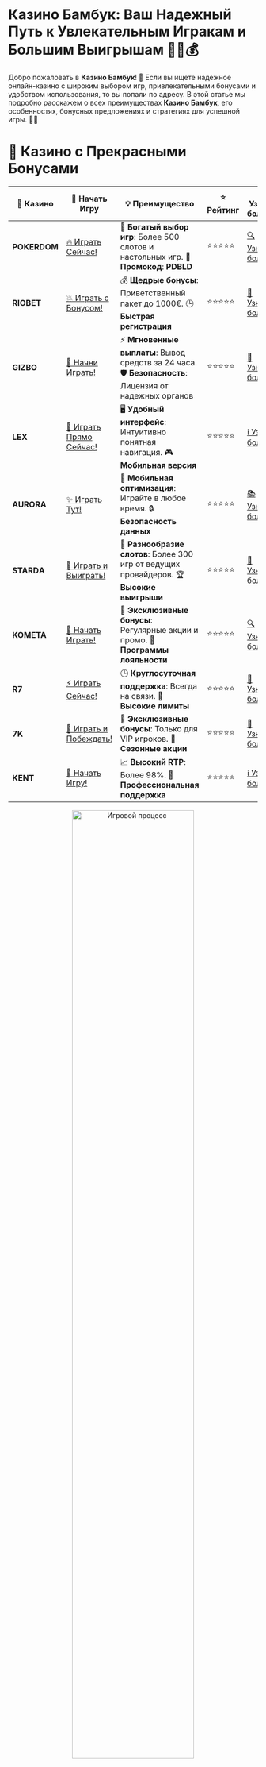 # **Казино Бамбук: Ваш Надежный Путь к Увлекательным Игракам и Большим Выигрышам 🎋🐼💰**

Добро пожаловать в **Казино Бамбук**! 🌿 Если вы ищете надежное онлайн-казино с широким выбором игр, привлекательными бонусами и удобством использования, то вы попали по адресу. В этой статье мы подробно расскажем о всех преимуществах **Казино Бамбук**, его особенностях, бонусных предложениях и стратегиях для успешной игры. 🎰✨

# 🌟 Казино с Прекрасными Бонусами

| 🎲 **Казино** | 🔗 **Начать Игру** | 💡 **Преимущество** | ⭐ **Рейтинг** | 🔗 **Узнать больше** | 🆕 **Новая информация** |
|--------------|---------------------|---------------------|----------------|----------------------|-------------------------|
| **POKERDOM**  | [🔥 Играть Сейчас!](https://brandplay.link/4k77v2yx) | 🎉 **Богатый выбор игр**: Более 500 слотов и настольных игр. 🎁 **Промокод**: **PDBLD** | ⭐⭐⭐⭐⭐ | [🔍 Узнать больше](https://brandplay.link/4k77v2yx) | 🏆 **Победители турниров** получают эксклюзивные подарки! |
| **RIOBET**    | [💥 Играть с Бонусом!](https://brandplay.link/7xBLTPyj) | 💰 **Щедрые бонусы**: Приветственный пакет до 1000€. 🕒 **Быстрая регистрация** | ⭐⭐⭐⭐⭐ | [📖 Узнать больше](https://brandplay.link/7xBLTPyj) | 💬 **Поддержка 24/7** для комфортной игры в любое время! |
| **GIZBO**     | [🚀 Начни Играть!](https://brandplay.link/bprXw4YV) | ⚡ **Мгновенные выплаты**: Вывод средств за 24 часа. 🛡️ **Безопасность**: Лицензия от надежных органов | ⭐⭐⭐⭐⭐ | [📝 Узнать больше](https://brandplay.link/bprXw4YV) | 🔒 **SSL-шифрование** для максимальной безопасности данных игроков. |
| **LEX**       | [💎 Играть Прямо Сейчас!](https://brandplay.link/zW4hdDFV) | 🖥️ **Удобный интерфейс**: Интуитивно понятная навигация. 🎮 **Мобильная версия** | ⭐⭐⭐⭐⭐ | [ℹ️ Узнать больше](https://brandplay.link/zW4hdDFV) | 📱 **Поддержка всех мобильных устройств** для удобства игры в любом месте. |
| **AURORA**    | [✨ Играть Тут!](https://10trafic-stat2.com/click/668546556bcc6313411604bd/6766/13032/subaccount) | 📱 **Мобильная оптимизация**: Играйте в любое время. 🔒 **Безопасность данных** | ⭐⭐⭐⭐⭐ | [📚 Узнать больше](https://10trafic-stat2.com/click/668546556bcc6313411604bd/6766/13032/subaccount) | 🌍 **Международная лицензия** на деятельность в разных странах. |
| **STARDА**    | [🎉 Играть и Выиграть!](https://brandplay.link/fB7xwRFL) | 🎰 **Разнообразие слотов**: Более 300 игр от ведущих провайдеров. 🏆 **Высокие выигрыши** | ⭐⭐⭐⭐⭐ | [🔎 Узнать больше](https://brandplay.link/fB7xwRFL) | 🎉 **Ежемесячные турниры** с крупными призами! |
| **KOMETA**    | [🎁 Начать Играть!](https://brandplay.link/8ZymQJV8) | 🎁 **Эксклюзивные бонусы**: Регулярные акции и промо. 🔄 **Программы лояльности** | ⭐⭐⭐⭐⭐ | [🔍 Узнать больше](https://brandplay.link/8ZymQJV8) | 🌟 **Персонализированные предложения** для долгосрочных игроков. |
| **R7**        | [⚡ Играть Сейчас!](https://brandplay.link/bMd3Yjsw) | 🕒 **Круглосуточная поддержка**: Всегда на связи. 💸 **Высокие лимиты** | ⭐⭐⭐⭐⭐ | [📖 Узнать больше](https://brandplay.link/bMd3Yjsw) | 🎯 **Рейтинг игроков** для лучших участников. |
| **7K**        | [🎯 Играть и Побеждать!](https://brandplay.link/BvQyFShp) | 🌟 **Эксклюзивные бонусы**: Только для VIP игроков. 🎉 **Сезонные акции** | ⭐⭐⭐⭐⭐ | [📝 Узнать больше](https://brandplay.link/BvQyFShp) | 🥇 **Особые привилегии** для постоянных игроков. |
| **KENT**      | [🔑 Начать Игру!](https://brandplay.link/Fv2WP3js) | 📈 **Высокий RTP**: Более 98%. 💼 **Профессиональная поддержка** | ⭐⭐⭐⭐⭐ | [ℹ️ Узнать больше](https://brandplay.link/Fv2WP3js) | 💬 **Поддержка на нескольких языках** для удобства игроков. |

<div align="center"> <img src="https://i.pinimg.com/originals/1d/b3/25/1db325483acbe642c6d4e6fdd73a4988.gif" alt="Игровой процесс" width="70%"> </div>
---

# 🚀 Быстрые Выигрыши и Поддержка

| 🎲 **Казино** | 🔗 **Начать Игру** | 💡 **Преимущество** | ⭐ **Рейтинг** | 🔗 **Узнать больше** | 🆕 **Новая информация** |
|--------------|---------------------|---------------------|----------------|----------------------|-------------------------|
| **GAMA**      | [🎯 Играть Прямо Сейчас!](https://brandplay.link/j6NMKsDz) | 🔍 **Интуитивный интерфейс**: Легкость использования. 🏅 **Престижные турниры** | ⭐⭐⭐⭐☆ | [🔎 Узнать больше](https://brandplay.link/j6NMKsDz) | 🏆 **Турниры с большими призами** каждый месяц. |
| **ONION**     | [💥 Играть и Выигрывать!](https://brandplay.link/zBGRVpQ9) | 🤑 **Низкие ставки**: Идеально для начинающих. 🔄 **Быстрые выводы** | ⭐⭐⭐⭐☆ | [🔍 Узнать больше](https://brandplay.link/zBGRVpQ9) | 🎮 **Казино для новичков** с простыми правилами. |
| **ЧЕМПИОН**   | [🏅 Играть в Турнире!](https://temon-gter.cfd/go/lRq?p80412p304504pcc44t17455) | 🏅 **Лояльная программа**: Награды за активность. 🎁 **Ежемесячные бонусы** | ⭐⭐⭐⭐☆ | [📖 Узнать больше](https://temon-gter.cfd/go/lRq?p80412p304504pcc44t17455) | 🥇 **Турниры и лояльность** — каждый шаг вознаграждается. |
| **VAVADA**    | [🚀 Играть Без Ожидания!](https://vavadapartner.pro/?promo=ea5c9275-6854-4505-94fc-95ab18221945-linkb2) | 🚀 **Быстрая регистрация**: Начните играть мгновенно. 🔐 **Безопасные транзакции** | ⭐⭐⭐⭐☆ | [📝 Узнать больше](https://vavadapartner.pro/?promo=ea5c9275-6854-4505-94fc-95ab18221945-linkb2) | 🏆 **Программа для новых игроков** с бонусами за регистрацию. |
| **FRIENDS**   | [🎉 Играть и Развлекаться!](https://gofriends.mba/linkb2) | 🤝 **Социальные игры**: Играйте с друзьями. 🌐 **Мультиплатформенность** | ⭐⭐⭐⭐☆ | [ℹ️ Узнать больше](https://gofriends.mba/linkb2) | 🎮 **Играйте с друзьями** и зарабатывайте бонусы за совместные действия. |
| **1WIN**      | [⚡ Играть и Выигрывать!](https://brandplay.link/smXVpBbG) | 🏆 **Спортивные ставки**: Широкий выбор видов спорта. 💵 **Высокие коэффициенты** | ⭐⭐⭐⭐☆ | [📚 Узнать больше](https://brandplay.link/smXVpBbG) | ⚽ **Бонусы на спортивные ставки** для активных игроков. |
| **DRIP**      | [💥 Играть Сразу!](https://drp-ircp01.com/c07e6a3db) | 🌐 **Инновационные игры**: Новейшие игровые технологии. 🛡️ **Высокая безопасность** | ⭐⭐⭐⭐☆ | [🔎 Узнать больше](https://drp-ircp01.com/c07e6a3db) | 🔧 **Инновационные функции** для удобства игры. |
| **JOYCASINO** | [🎰 Играть И Побеждать!](https://rpc30.call2me.pro/?/ru/registration?apkpop=0&partner=p24970p3291217pc98f) | 🎁 **Приятные бонусы**: Ежедневные акции и подарки. 🕹️ **Разнообразие игр** | ⭐⭐⭐⭐☆ | [🔍 Узнать больше](https://rpc30.call2me.pro/?/ru/registration?apkpop=0&partner=p24970p3291217pc98f) | 🎉 **Щедрые фриспины** для новых игроков. |
| **PLAYFORTUNA** | [🔥 Играть С Бонусом!](https://fortunapromo.net/alt/playfortuna/registration?0dc4a9362a71feb7e3f165fb8e766f70) | 🎉 **Регулярные акции**: Бонусы, фриспины и многое другое. 🏅 **Турниры** | ⭐⭐⭐⭐☆ | [📚 Узнать больше](https://fortunapromo.net/alt/playfortuna/registration?0dc4a9362a71feb7e3f165fb8e766f70) | 🎯 **Выгодные предложения** на популярные игры. |
| **SYKAA**     | [💸 Играть Сейчас!](https://s-two-way.com/?source=linkb2&pid=30697) | 💸 **Доступные ставки**: Идеально для новичков. 🎁 **Щедрые бонусы** | ⭐⭐⭐⭐☆ | [🔍 Узнать больше](https://s-two-way.com/?source=linkb2&pid=30697) | 💥 **Акции с большими бонусами** для новичков и опытных игроков. |

<div align="center"> <img src="https://schaeffers-cdn.s3.amazonaws.com/images/default-source/schaeffers-cdn-images/default-images/sectors/bigstock-casino-gambling-concept-with-f-369012793.jpg?sfvrsn=493ad806_4" alt="Игровой процесс" width="70%"> </div>
---

# 💸 Казино с Привлекательными Программами Лояльности

| 🎲 **Казино** | 🔗 **Начать Игру** | 💡 **Преимущество** | ⭐ **Рейтинг** | 🔗 **Узнать больше** | 🆕 **Новая информация** |
|--------------|---------------------|---------------------|----------------|----------------------|-------------------------|
| **KOMETA**    | [🎯 Начни Играть!](https://brandplay.link/8ZymQJV8) | 🎁 **Эксклюзивные бонусы**: Регулярные акции и промо. 🔄 **Программы лояльности** | ⭐⭐⭐⭐⭐ | [🔍 Узнать больше](https://brandplay.link/8ZymQJV8) | 🌟 **Персонализированные предложения** для долгосрочных игроков. |
| **1Xslots**   | [🏅 Играть Прямо Сейчас!](https://brandplay.link/hSB1khtr) | 🎉 **Множество акций**: Еженедельные бонусы и турниры. 🛡️ **Безопасность** | ⭐⭐⭐⭐⭐ | [📚 Узнать больше](https://brandplay.link/hSB1khtr) | 🏅 **Награды за активность**: участники программы лояльности получают специальные привилегии. |
| **R7**        | [🚀 Играть Сейчас!](https://brandplay.link/bMd3Yjsw) | 🕒 **Круглосуточная поддержка**: Всегда на связи. 💸 **Высокие лимиты** | ⭐⭐⭐⭐⭐ | [📖 Узнать больше](https://brandplay.link/bMd3Yjsw) | 💬 **VIP-поддержка** для постоянных игроков с приоритетом. |

<div align="center"> <img src="https://i.pinimg.com/originals/1d/b3/25/1db325483acbe642c6d4e6fdd73a4988.gif" alt="Игровой процесс" width="70%"> </div>
---

## Что Такое Казино Бамбук? 🏮✨

**Казино Бамбук** – это современная онлайн-платформа для азартных игр, предлагающая широкий ассортимент слотов, настольных игр, живых казино и других развлечений. Благодаря высокому уровню безопасности, удобству использования и разнообразию игр, **Казино Бамбук** завоевало доверие тысяч игроков по всему миру, включая российскую аудиторию. 🐼🎲

### Основные Особенности Казино Бамбук

- **Широкий Выбор Игр**: Более 1000 игр от ведущих разработчиков, включая слоты, рулетку, покер и многое другое.
- **Привлекательные Бонусы**: Щедрые приветственные бонусы, регулярные акции и программа лояльности для постоянных игроков.
- **Удобные Способы Оплаты**: Поддержка различных методов оплаты, включая рубли, банковские карты, электронные кошельки и криптовалюты.
- **Высокий Уровень Безопасности**: Лицензированное казино с использованием современных технологий шифрования для защиты данных игроков.
- **Круглосуточная Поддержка**: Профессиональная служба поддержки, готовая помочь вам в любое время суток.
- **Мобильная Совместимость**: Играйте в **Казино Бамбук** на любом устройстве – смартфоне, планшете или компьютере.

## Как Начать Играть в Казино Бамбук? 🕹️💸

Начать играть в **Казино Бамбук** очень просто. Следуйте этим шагам, чтобы зарегистрироваться и начать выигрывать:

1. **Перейдите на Официальный Сайт**: Откройте браузер и перейдите на официальный сайт **Казино Бамбук**.
2. **Зарегистрируйтесь**: Нажмите кнопку «Регистрация» и заполните форму с необходимой информацией.
3. **Подтвердите Аккаунт**: Пройдите процедуру верификации, подтвердив свою электронную почту или телефон.
4. **Пополните Счет**: Внесите депозит с помощью удобного для вас метода оплаты.
5. **Выберите Игру**: Найдите любимую игру в каталоге и начните играть.
6. **Получите Бонусы**: Активируйте приветственные бонусы и начните увеличивать свои шансы на выигрыш! 🎉

## Бонусные Возможности в Казино Бамбук 🎁🔥

**Казино Бамбук** предлагает множество бонусных функций, которые делают игру еще более увлекательной и прибыльной:

- **Приветственный Бонус**: Получите щедрый бонус при первом депозите, увеличивающий ваш стартовый капитал.
- **Бесплатные Спины**: Регулярные акции с бесплатными вращениями на популярных слотах.
- **Кэшбэк**: Возврат части проигранных средств для минимизации рисков.
- **Программа Лояльности**: Накопление баллов за игру, которые можно обменять на реальные деньги или подарки.
- **Эксклюзивные Акции**: Участие в специальных мероприятиях и турнирах с дополнительными призами.

## Стратегии для Максимизации Выигрышей в Казино Бамбук 🎯💵

Чтобы повысить свои шансы на успех в **Казино Бамбук**, воспользуйтесь следующими стратегиями:

- **Управление Банком**: Определите бюджет для игры и строго придерживайтесь его, чтобы избежать ненужных потерь.
- **Используйте Бонусы**: Активируйте все доступные бонусные функции и акции, чтобы увеличить свои возможности для выигрыша.
- **Выбирайте Игры с Высоким RTP**: Отдавайте предпочтение играм с высоким коэффициентом возврата игроку (RTP), чтобы повысить шансы на долгосрочные выигрыши.
- **Практикуйтесь в Демо-Режиме**: Освойтесь с механикой игры, играя в демо-версии, прежде чем делать реальные ставки.
- **Следите за Акциями**: Регулярно проверяйте раздел акций на сайте, чтобы не упустить выгодные предложения.

## Преимущества Игры в Казино Бамбук 🇷🇺💳

Игра в **Казино Бамбук** имеет несколько преимуществ для российских игроков:

- **Удобство**: Поддержка русского языка и возможность играть в рублях, что упрощает процесс пополнения и вывода средств.
- **Безопасность**: Лицензированное казино с использованием SSL-шифрования для защиты ваших данных.
- **Широкий Выбор Игр**: Огромное разнообразие игр от лучших провайдеров, что удовлетворит любые игровые предпочтения.
- **Мобильная Совместимость**: Возможность играть на любом устройстве без потери качества и функционала.
- **Круглосуточная Поддержка**: Быстрая и профессиональная помощь по любым вопросам через чат, электронную почту или телефон.
- **Быстрые Выплаты**: Надежные и быстрые методы вывода средств, чтобы вы могли получить свои выигрыши без задержек.

## Часто Задаваемые Вопросы (FAQ) ❓📋

### Можно ли выиграть реальные деньги, играя в Казино Бамбук?

Да, **Казино Бамбук** позволяет выигрывать реальные деньги. Для этого необходимо зарегистрироваться, внести депозит и начать играть в реальные ставки.

### Какие бонусы доступны в Казино Бамбук?

Казино предлагает приветственный бонус, бесплатные спины, кэшбэк, программу лояльности и эксклюзивные акции, которые помогают увеличить ваши шансы на выигрыш.

### Безопасно ли играть в Казино Бамбук?

Да, **Казино Бамбук** является лицензированным и использует современные технологии безопасности для защиты данных игроков. Всегда выбирайте надежные и проверенные казино для игры.

### Какие способы оплаты поддерживает Казино Бамбук?

**Казино Бамбук** поддерживает широкий спектр методов оплаты, включая банковские карты, электронные кошельки, банковские переводы и криптовалюты. Также доступна оплата в рублях для удобства российских игроков.

### Каковы минимальные и максимальные ставки в Казино Бамбук?

Минимальные и максимальные ставки зависят от конкретной игры. В разделе каждой игры вы можете найти информацию о диапазоне ставок, подходящих для разных бюджетов.

## Заключение 🎉🏆

**Казино Бамбук** – это идеальный выбор для тех, кто ищет надежную платформу для азартных игр с широким выбором игр, привлекательными бонусами и высоким уровнем безопасности. Благодаря удобству использования, поддержке русского языка и возможности играть в рублях, **Казино Бамбук** становится фаворитом среди российских игроков. Не упустите шанс испытать удачу и выиграть большие призы уже сегодня! 🍀💎

---

*Играйте ответственно. Казино предназначено для лиц старше 18 лет. Помните о рисках, связанных с азартными играми, и играйте с умом.*
